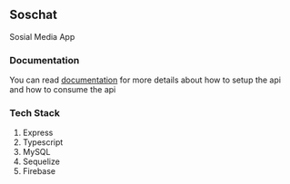 ## Soschat 
Sosial Media App

### Documentation
You can read [documentation](./docs/DOCUMENTATION.md) for more details about how to setup the api and how to consume the api

### Tech Stack
1. Express
2. Typescript
3. MySQL
4. Sequelize
5. Firebase